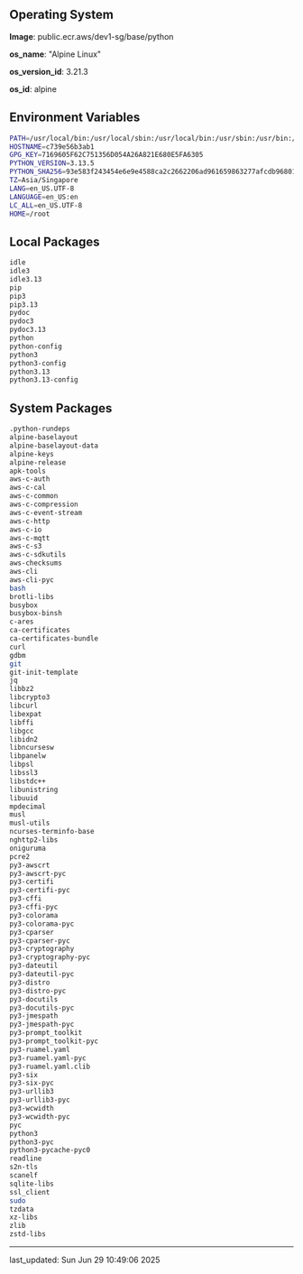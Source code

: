 ## Operating System

**Image**: public.ecr.aws/dev1-sg/base/python

**os_name**: "Alpine Linux"

**os_version_id**: 3.21.3

**os_id**: alpine

## Environment Variables

```bash
PATH=/usr/local/bin:/usr/local/sbin:/usr/local/bin:/usr/sbin:/usr/bin:/sbin:/bin
HOSTNAME=c739e56b3ab1
GPG_KEY=7169605F62C751356D054A26A821E680E5FA6305
PYTHON_VERSION=3.13.5
PYTHON_SHA256=93e583f243454e6e9e4588ca2c2662206ad961659863277afcdb96801647d640
TZ=Asia/Singapore
LANG=en_US.UTF-8
LANGUAGE=en_US:en
LC_ALL=en_US.UTF-8
HOME=/root
```

## Local Packages

```bash
idle
idle3
idle3.13
pip
pip3
pip3.13
pydoc
pydoc3
pydoc3.13
python
python-config
python3
python3-config
python3.13
python3.13-config
```

## System Packages

```bash
.python-rundeps
alpine-baselayout
alpine-baselayout-data
alpine-keys
alpine-release
apk-tools
aws-c-auth
aws-c-cal
aws-c-common
aws-c-compression
aws-c-event-stream
aws-c-http
aws-c-io
aws-c-mqtt
aws-c-s3
aws-c-sdkutils
aws-checksums
aws-cli
aws-cli-pyc
bash
brotli-libs
busybox
busybox-binsh
c-ares
ca-certificates
ca-certificates-bundle
curl
gdbm
git
git-init-template
jq
libbz2
libcrypto3
libcurl
libexpat
libffi
libgcc
libidn2
libncursesw
libpanelw
libpsl
libssl3
libstdc++
libunistring
libuuid
mpdecimal
musl
musl-utils
ncurses-terminfo-base
nghttp2-libs
oniguruma
pcre2
py3-awscrt
py3-awscrt-pyc
py3-certifi
py3-certifi-pyc
py3-cffi
py3-cffi-pyc
py3-colorama
py3-colorama-pyc
py3-cparser
py3-cparser-pyc
py3-cryptography
py3-cryptography-pyc
py3-dateutil
py3-dateutil-pyc
py3-distro
py3-distro-pyc
py3-docutils
py3-docutils-pyc
py3-jmespath
py3-jmespath-pyc
py3-prompt_toolkit
py3-prompt_toolkit-pyc
py3-ruamel.yaml
py3-ruamel.yaml-pyc
py3-ruamel.yaml.clib
py3-six
py3-six-pyc
py3-urllib3
py3-urllib3-pyc
py3-wcwidth
py3-wcwidth-pyc
pyc
python3
python3-pyc
python3-pycache-pyc0
readline
s2n-tls
scanelf
sqlite-libs
ssl_client
sudo
tzdata
xz-libs
zlib
zstd-libs
```


---

last_updated: Sun Jun 29 10:49:06 2025